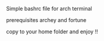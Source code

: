 Simple bashrc file for arch terminal

prerequisites archey and fortune

copy to your home folder and enjoy !!
